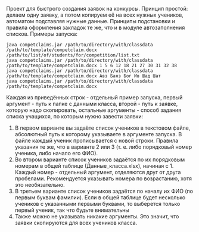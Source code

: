 Проект для быстрого создания заявок на конкурсы. Принцип простой: делаем одну заявку, 
а потом копируем её на всех нужных учеников, автоматом подставляя нужные данные. 
Принципы подстановки и правила оформления закладок те же, что и в модуле автозаполнения списков. Примеры запуска:
```shell
java competclaims.jar /path/to/directory/with/classdata /path/to/template/competclaim.docx /path/to/list/of/students/for/competition/list.txt
java competclaims.jar /path/to/directory/with/classdata /path/to/template/competclaim.docx 1 5 6 12 18 21 27 30 31 32 38
java competclaims.jar /path/to/directory/with/classdata /path/to/template/competclaim.docx Авз Баяз Бог Ив Шад Шат 
java competclaims.jar /path/to/directory/with/classdata /path/to/template/competclaim.docx
```

Каждая из приведённых строк - отдельный пример запуска, первый аргумент - путь к папке с данными класса, 
второй - путь к заявке, которую надо скопировать,
остальные аргументы - способ задания списка учащихся, по которым нужно завести заявки:

1) В первом варианте вы задаёте список учеников в текстовом файле, абсолютный путь к которому указываете в аргументе запуска. 
   В файле каждый ученик прописывается с новой строки. Правила указания те же, что в варианте 2 или 3 
   (т. е. либо порядковый номер ученика, либо начало его ФИО).
2) Во втором варианте список учеников задаётся по их порядковым номерам в общей таблице (Данные_класса.xlsx), начиная с 1.
   Каждый номер - отдельный аргумент, отделяются друг от друга пробелами. 
   Рекомендуется указывать номера по возрастанию, хотя это необязательно.
3) В третьем варианте список учеников задаётся по началу их ФИО (по первым буквам фамилии). 
   Если в общей таблице будет несколько учеников с указанными первыми буквами, то выберется только первый ученик, 
   так что будьте внимательны
4) Также можно не указывать никакие аргументы. Это значит, что заявки скопируются для всех учеников класса.